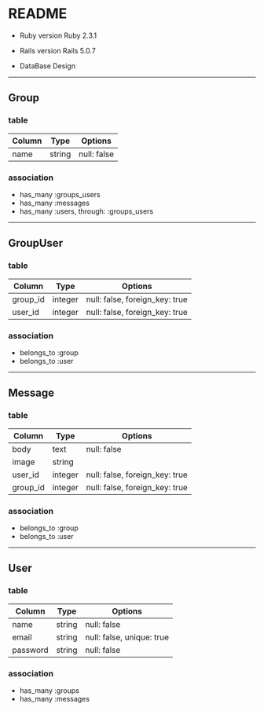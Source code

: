 # README

* Ruby version
  Ruby 2.3.1

* Rails version
  Rails 5.0.7

* DataBase Design
---
## Group
### table
|Column|Type|Options|
|-|-|-|
|name|string|null: false|

### association
- has_many :groups_users
- has_many :messages
- has_many :users, through: :groups_users

---
## GroupUser
### table
|Column|Type|Options|
|-|-|-|
|group_id|integer|null: false, foreign_key: true|
|user_id|integer|null: false, foreign_key: true|

### association
- belongs_to :group
- belongs_to :user

---
## Message
### table
|Column|Type|Options|
|-|-|-|
|body|text|null: false|
|image|string||
|user_id|integer|null: false, foreign_key: true|
|group_id|integer|null: false, foreign_key: true|

### association
- belongs_to :group
- belongs_to :user

---
## User
### table
|Column|Type|Options|
|-|-|-|
|name|string|null: false|
|email|string|null: false, unique: true|
|password|string|null: false|

### association
- has_many :groups
- has_many :messages

